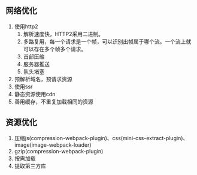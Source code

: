 ## 网络优化
1. 使用http2
    1. 解析速度快，HTTP2采用二进制。
    2. 多路复用，每一个请求是一个帧，可以识别出帧属于哪个流。一个流上就可以存在多个帧多个请求。
    3. 首部压缩
    4. 服务器推送
    5. 队头堵塞
2. 预解析域名，预请求资源
3. 使用ssr
4. 静态资源使用cdn
5. 善用缓存，不重复加载相同的资源

## 资源优化
1. 压缩js(compression-webpack-plugin)、css(mini-css-extract-plugin)、image(image-webpack-loader)
2. gzip(compression-webpack-plugin)
3. 按需加载
4. 提取第三方库